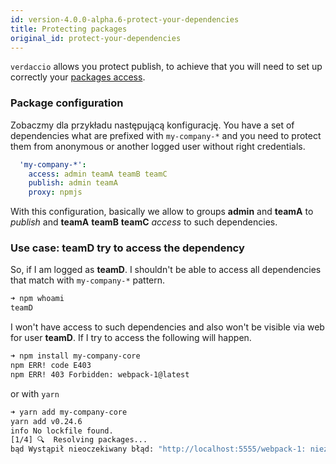 ```yaml
---
id: version-4.0.0-alpha.6-protect-your-dependencies
title: Protecting packages
original_id: protect-your-dependencies
---
```


`verdaccio` allows you protect publish, to achieve that you will need to set up correctly your [packages access](packages).

### Package configuration

Zobaczmy dla przykładu następującą konfigurację. You have a set of dependencies what are prefixed with `my-company-*` and you need to protect them from anonymous or another logged user without right credentials.

```yaml
  'my-company-*':
    access: admin teamA teamB teamC
    publish: admin teamA
    proxy: npmjs
```

With this configuration, basically we allow to groups **admin** and **teamA** to *publish* and **teamA** **teamB** **teamC** *access* to such dependencies.

### Use case: teamD try to access the dependency

So, if I am logged as **teamD**. I shouldn't be able to access all dependencies that match with `my-company-*` pattern.

```bash
➜ npm whoami
teamD
```

I won't have access to such dependencies and also won't be visible via web for user **teamD**. If I try to access the following will happen.

```bash
➜ npm install my-company-core
npm ERR! code E403
npm ERR! 403 Forbidden: webpack-1@latest
```

or with `yarn`

```bash
➜ yarn add my-company-core
yarn add v0.24.6
info No lockfile found.
[1/4] 🔍  Resolving packages...
bąd Wystąpił nieoczekiwany błąd: "http://localhost:5555/webpack-1: niezarejestrowani użytkownicy nie mają dostępu do pakietu my-company-core".
```